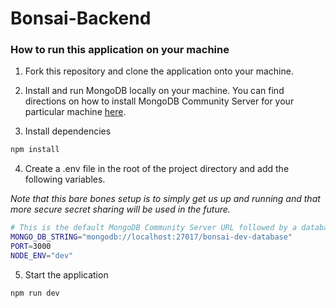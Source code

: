 # Bonsai-Backend

### How to run this application on your machine 

1. Fork this repository and clone the application onto your machine.

2. Install and run MongoDB locally on your machine. You can find directions on how to install MongoDB Community Server for your particular machine [here](https://www.mongodb.com/docs/manual/installation/). 

3. Install dependencies 

```bash
npm install 
```

4. Create a .env file in the root of the project directory and add the following variables. 

<i>Note that this bare bones setup is to simply get us up and running and that more secure secret sharing will be used in the future.</i>

```bash
# This is the default MongoDB Community Server URL followed by a database called bonsai-dev-database. 
MONGO_DB_STRING="mongodb://localhost:27017/bonsai-dev-database" 
PORT=3000
NODE_ENV="dev"
```

5. Start the application
```bash
npm run dev
```

